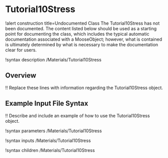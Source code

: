 # Tutorial10Stress

!alert construction title=Undocumented Class
The Tutorial10Stress has not been documented. The content listed below should be used as a starting point for
documenting the class, which includes the typical automatic documentation associated with a
MooseObject; however, what is contained is ultimately determined by what is necessary to make the
documentation clear for users.

!syntax description /Materials/Tutorial10Stress

## Overview

!! Replace these lines with information regarding the Tutorial10Stress object.

## Example Input File Syntax

!! Describe and include an example of how to use the Tutorial10Stress object.

!syntax parameters /Materials/Tutorial10Stress

!syntax inputs /Materials/Tutorial10Stress

!syntax children /Materials/Tutorial10Stress
